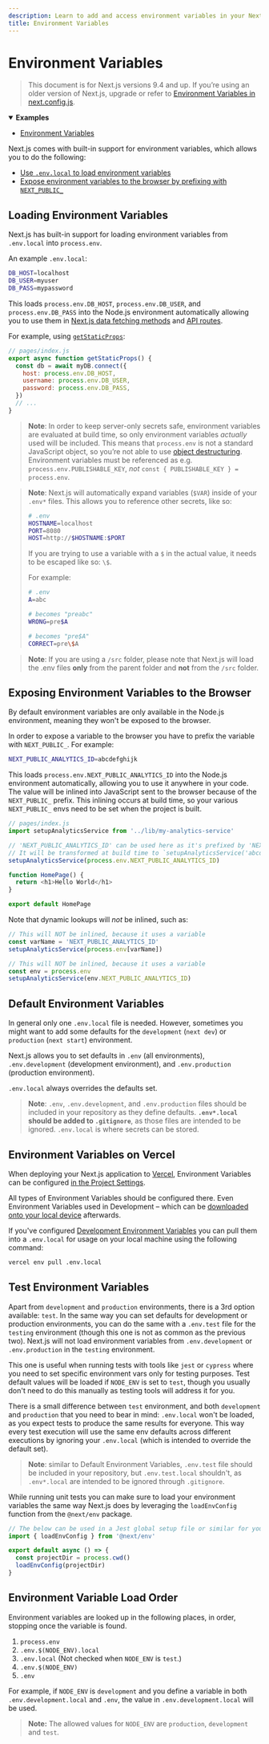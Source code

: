```yaml
---
description: Learn to add and access environment variables in your Next.js application.
title: Environment Variables
---
```


# Environment Variables

> This document is for Next.js versions 9.4 and up. If you’re using an older version of Next.js, upgrade or refer to [Environment Variables in next.config.js](/docs/api-reference/next.config.js/environment-variables.md).

<details open>
  <summary><b>Examples</b></summary>
  <ul>
    <li><a href="https://github.com/vercel/next.js/tree/canary/examples/environment-variables">Environment Variables</a></li>
  </ul>
</details>

Next.js comes with built-in support for environment variables, which allows you to do the following:

- [Use `.env.local` to load environment variables](#loading-environment-variables)
- [Expose environment variables to the browser by prefixing with `NEXT_PUBLIC_`](#exposing-environment-variables-to-the-browser)

## Loading Environment Variables

Next.js has built-in support for loading environment variables from `.env.local` into `process.env`.

An example `.env.local`:

```bash
DB_HOST=localhost
DB_USER=myuser
DB_PASS=mypassword
```

This loads `process.env.DB_HOST`, `process.env.DB_USER`, and `process.env.DB_PASS` into the Node.js environment automatically allowing you to use them in [Next.js data fetching methods](/docs/basic-features/data-fetching/overview.md) and [API routes](/docs/api-routes/introduction.md).

For example, using [`getStaticProps`](/docs/basic-features/data-fetching/get-static-props.md):

```js
// pages/index.js
export async function getStaticProps() {
  const db = await myDB.connect({
    host: process.env.DB_HOST,
    username: process.env.DB_USER,
    password: process.env.DB_PASS,
  })
  // ...
}
```

> **Note**: In order to keep server-only secrets safe, environment variables are evaluated at build time, so only environment variables _actually_ used will be included. This means that `process.env` is not a standard JavaScript object, so you’re not able to
> use [object destructuring](https://developer.mozilla.org/en-US/docs/Web/JavaScript/Reference/Operators/Destructuring_assignment).
> Environment variables must be referenced as e.g. `process.env.PUBLISHABLE_KEY`, _not_ `const { PUBLISHABLE_KEY } = process.env`.

> **Note**: Next.js will automatically expand variables (`$VAR`) inside of your `.env*` files.
> This allows you to reference other secrets, like so:
>
> ```bash
> # .env
> HOSTNAME=localhost
> PORT=8080
> HOST=http://$HOSTNAME:$PORT
> ```
>
> If you are trying to use a variable with a `$` in the actual value, it needs to be escaped like so: `\$`.
>
> For example:
>
> ```bash
> # .env
> A=abc
>
> # becomes "preabc"
> WRONG=pre$A
>
> # becomes "pre$A"
> CORRECT=pre\$A
> ```

> **Note**: If you are using a `/src` folder, please note that Next.js will load the .env files **only** from the parent folder and **not** from the `/src` folder.

## Exposing Environment Variables to the Browser

By default environment variables are only available in the Node.js environment, meaning they won't be exposed to the browser.

In order to expose a variable to the browser you have to prefix the variable with `NEXT_PUBLIC_`. For example:

```bash
NEXT_PUBLIC_ANALYTICS_ID=abcdefghijk
```

This loads `process.env.NEXT_PUBLIC_ANALYTICS_ID` into the Node.js environment automatically, allowing you to use it anywhere in your code. The value will be inlined into JavaScript sent to the browser because of the `NEXT_PUBLIC_` prefix. This inlining occurs at build time, so your various `NEXT_PUBLIC_` envs need to be set when the project is built.

```js
// pages/index.js
import setupAnalyticsService from '../lib/my-analytics-service'

// 'NEXT_PUBLIC_ANALYTICS_ID' can be used here as it's prefixed by 'NEXT_PUBLIC_'.
// It will be transformed at build time to `setupAnalyticsService('abcdefghijk')`.
setupAnalyticsService(process.env.NEXT_PUBLIC_ANALYTICS_ID)

function HomePage() {
  return <h1>Hello World</h1>
}

export default HomePage
```

Note that dynamic lookups will _not_ be inlined, such as:

```js
// This will NOT be inlined, because it uses a variable
const varName = 'NEXT_PUBLIC_ANALYTICS_ID'
setupAnalyticsService(process.env[varName])

// This will NOT be inlined, because it uses a variable
const env = process.env
setupAnalyticsService(env.NEXT_PUBLIC_ANALYTICS_ID)
```

## Default Environment Variables

In general only one `.env.local` file is needed. However, sometimes you might want to add some defaults for the `development` (`next dev`) or `production` (`next start`) environment.

Next.js allows you to set defaults in `.env` (all environments), `.env.development` (development environment), and `.env.production` (production environment).

`.env.local` always overrides the defaults set.

> **Note**: `.env`, `.env.development`, and `.env.production` files should be included in your repository as they define defaults. **`.env*.local` should be added to `.gitignore`**, as those files are intended to be ignored. `.env.local` is where secrets can be stored.

## Environment Variables on Vercel

When deploying your Next.js application to [Vercel](https://vercel.com), Environment Variables can be configured [in the Project Settings](https://vercel.com/docs/concepts/projects/environment-variables?utm_source=next-site&utm_medium=docs&utm_campaign=next-website).

All types of Environment Variables should be configured there. Even Environment Variables used in Development – which can be [downloaded onto your local device](https://vercel.com/docs/concepts/projects/environment-variables#development-environment-variables?utm_source=next-site&utm_medium=docs&utm_campaign=next-website) afterwards.

If you've configured [Development Environment Variables](https://vercel.com/docs/concepts/projects/environment-variables#development-environment-variables?utm_source=next-site&utm_medium=docs&utm_campaign=next-website) you can pull them into a `.env.local` for usage on your local machine using the following command:

```bash
vercel env pull .env.local
```

## Test Environment Variables

Apart from `development` and `production` environments, there is a 3rd option available: `test`. In the same way you can set defaults for development or production environments, you can do the same with a `.env.test` file for the `testing` environment (though this one is not as common as the previous two). Next.js will not load environment variables from `.env.development` or `.env.production` in the `testing` environment.

This one is useful when running tests with tools like `jest` or `cypress` where you need to set specific environment vars only for testing purposes. Test default values will be loaded if `NODE_ENV` is set to `test`, though you usually don't need to do this manually as testing tools will address it for you.

There is a small difference between `test` environment, and both `development` and `production` that you need to bear in mind: `.env.local` won't be loaded, as you expect tests to produce the same results for everyone. This way every test execution will use the same env defaults across different executions by ignoring your `.env.local` (which is intended to override the default set).

> **Note**: similar to Default Environment Variables, `.env.test` file should be included in your repository, but `.env.test.local` shouldn't, as `.env*.local` are intended to be ignored through `.gitignore`.

While running unit tests you can make sure to load your environment variables the same way Next.js does by leveraging the `loadEnvConfig` function from the `@next/env` package.

```js
// The below can be used in a Jest global setup file or similar for your testing set-up
import { loadEnvConfig } from '@next/env'

export default async () => {
  const projectDir = process.cwd()
  loadEnvConfig(projectDir)
}
```

## Environment Variable Load Order

Environment variables are looked up in the following places, in order, stopping once the variable is found.

1. `process.env`
1. `.env.$(NODE_ENV).local`
1. `.env.local` (Not checked when `NODE_ENV` is `test`.)
1. `.env.$(NODE_ENV)`
1. `.env`

For example, if `NODE_ENV` is `development` and you define a variable in both `.env.development.local` and `.env`, the value in `.env.development.local` will be used.

> **Note:** The allowed values for `NODE_ENV` are `production`, `development` and `test`.